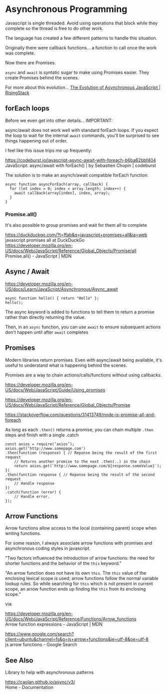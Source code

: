 # Asynchronous Programming

Javascript is single threaded. Avoid using operations that block while they complete so the thread is free to do other work. 

The language has created a few different patterns to handle this situation. 

Originally there were callback functions... a function to call once the work was complete. 

Now there are Promises.

`async` and `await` is syntatic sugar to make using Promises easier. They create Promises behind the scenes. 

For more about this evolution... 
[The Evolution of Asynchronous JavaScript | RisingStack](https://blog.risingstack.com/asynchronous-javascript/)


## forEach loops

Before we even get into other details... IMPORTANT:

async/await does not work well with standard forEach loops. If you expect the loop to wait for the internal `await` commands, you'll be surprised to see things happening out of order. 

I feel like this issue trips me up frequently:

https://codeburst.io/javascript-async-await-with-foreach-b6ba62bbf404  
JavaScript: async/await with forEach() | by Sebastien Chopin | codeburst  

The solution is to make an asynch/await compatible forEach function:

```
async function asyncForEach(array, callback) {
  for (let index = 0; index < array.length; index++) {
    await callback(array[index], index, array);
  }
}
```

### Promise.all()

It's also possible to group promises and wait for them all to complete

https://duckduckgo.com/?t=ffab&q=javascript+promises+all&ia=web  
javascript promises all at DuckDuckGo  
https://developer.mozilla.org/en-US/docs/Web/JavaScript/Reference/Global_Objects/Promise/all  
Promise.all() - JavaScript | MDN  


## Async / Await

https://developer.mozilla.org/en-US/docs/Learn/JavaScript/Asynchronous/Async_await

```
async function hello() { return "Hello" };
hello();
```

The async keyword is added to functions to tell them to return a promise rather than directly returning the value.

Then, in an `async` function, you can use `await` to ensure subsequent actions don't happen until after `await` completes


## Promises

Modern libraries return promises. Even with async/await being available, it's useful to understand what is happening behind the scenes. 

Promises are a way to chain actions/calls/functions without using callbacks.

https://developer.mozilla.org/en-US/docs/Web/JavaScript/Guide/Using_promises

https://developer.mozilla.org/en-US/docs/Web/JavaScript/Reference/Global_Objects/Promise

https://stackoverflow.com/questions/31413749/node-js-promise-all-and-foreach

As long as each `.then()` returns a promise, you can chain multiple `.then` steps and finish with a single .catch

```
const axios = require(‘axios’);
axios.get(‘http://www.somepage.com')
.then(function (response) { // Reponse being the result of the first request
    // Returns another promise to the next .then(..) in the chain
    return axios.get(`http://www.somepage.com/${response.someValue}`);
})
.then(function response { // Reponse being the result of the second request
    // Handle response
})
.catch(function (error) {
    // Handle error.
});
```


## Arrow Functions

Arrow functions allow access to the local (containing parent) scope when writing functions. 

For some reason, I always associate arrow functions with promises and asynchronous coding styles in javascript. 

"Two factors influenced the introduction of arrow functions: the need for shorter functions and the behavior of the `this` keyword."

"An arrow function does not have its own `this`. The `this` value of the enclosing lexical scope is used; arrow functions follow the normal variable lookup rules. So while searching for `this` which is not present in current scope, an arrow function ends up finding the `this` from its enclosing scope."

via:

https://developer.mozilla.org/en-US/docs/Web/JavaScript/Reference/Functions/Arrow_functions  
Arrow function expressions - JavaScript | MDN  

https://www.google.com/search?client=ubuntu&channel=fs&q=js+arrow+functions&ie=utf-8&oe=utf-8  
js arrow functions - Google Search  


## See Also

Library to help with asynchronous patterns

https://caolan.github.io/async/v3/  
Home - Documentation  
